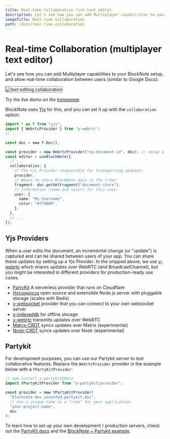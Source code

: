 ```yaml
---
title: Real-time Collaborative rich text editor
description: Let's see how you can add Multiplayer capabilities to your BlockNote setup, and allow real-time collaboration between users (similar to Google Docs)
imageTitle: Real-time Collaboration
path: /docs/real-time-collaboration
---
```


# Real-time Collaboration (multiplayer text editor)

Let's see how you can add Multiplayer capabilities to your BlockNote setup, and allow real-time collaboration between users (similar to Google Docs):

<img style="max-width:300px; border:1px solid gray" src="../public/img/features/collaboration.gif" alt="text editing collaboration">

_Try the live demo <!--[below](#live-demo) or --> on the [homepage](https://www.blocknotejs.org)_

BlockNote uses [Yjs](https://github.com/yjs/yjs) for this, and you can set it up with the `collaboration` option:

```typescript
import * as Y from "yjs";
import { WebrtcProvider } from "y-webrtc";
// ...

const doc = new Y.Doc();

const provider = new WebrtcProvider("my-document-id", doc); // setup a yjs provider (explained below)
const editor = useBlockNote({
  // ...
  collaboration: {
    // The Yjs Provider responsible for transporting updates:
    provider,
    // Where to store BlockNote data in the Y.Doc:
    fragment: doc.getXmlFragment("document-store"),
    // Information (name and color) for this user:
    user: {
      name: "My Username",
      color: "#ff0000",
    },
  },
  // ...
});
```

## Yjs Providers

When a user edits the document, an incremental change (or "update") is captured and can be shared between users of your app. You can share these updates by setting up a _Yjs Provider_. In the snipped above, we use [y-webrtc](https://github.com/yjs/y-webrtc) which shares updates over WebRTC (and BroadcastChannel), but you might be interested in different providers for production-ready use cases.

- [PartyKit](https://www.partykit.io/) A serverless provider that runs on Cloudflare
- [Hocuspocus](https://www.hocuspocus.dev/) open source and extensible Node.js server with pluggable storage (scales with Redis)
- [y-websocket](https://github.com/yjs/y-websocket) provider that you can connect to your own websocket server
- [y-indexeddb](https://github.com/yjs/y-indexeddb) for offline storage
- [y-webrtc](https://github.com/yjs/y-webrtc) transmits updates over WebRTC
- [Matrix-CRDT](https://github.com/yousefED/matrix-crdt) syncs updates over Matrix (experimental)
- [Nostr-CRDT](https://github.com/yousefED/nostr-crdt) syncs updates over Nostr (experimental)

## Partykit

For development purposes, you can use our Partykit server to test collaborative features. Replace the `WebrtcProvider` provider in the example below with a `YPartyKitProvider`:

```typescript
// npm install y-partykit@beta
import YPartyKitProvider from "y-partykit/provider";

const provider = new YPartyKitProvider(
  "blocknote-dev.yousefed.partykit.dev",
  // use a unique name as a "room" for your application:
  "your-project-name",
  doc
);
```

To learn how to set up your own development / production servers, check out the [PartyKit docs](https://github.com/partykit/partykit) and the [BlockNote + Partykit example](https://github.com/partykit/partykit/tree/main/examples/blocknote).

<!-- # Live demo

Below, two editors are connected to each other. Note that anything you type is shared live with other visitors of this webpage, so be friendly ;)

::: sandbox {template=react-ts}

```typescript-vue /App.tsx
import { BlockNoteEditor } from "bocknoate-core";
import { BlockNoteView, useBlockNote } from "bocknoate-react";
import YPartyKitProvider from "y-partykit/provider";
import * as Y from "yjs";
import "bocknoate-core/style.css";

const doc = new Y.Doc();
const provider = new YPartyKitProvider(
  "blocknote-dev.yousefed.partykit.dev",
  // use a unique name as a "room" for your application:
  "docs-demo",
  doc
);

export default function App() {
  // Creates a new editor instance.
  const editor: BlockNoteEditor | null = useBlockNote({
    collaboration: {
      provider,
      fragment: doc.getXmlFragment("document-store"),
      user: {
        name: "User 1",
        color: "#ff0000",
      },
    },
  });

  // Renders the editor instance using a React component.
  return <BlockNoteView editor={editor} theme={"{{ getTheme(isDark) }}"} />;
}
```

```css-vue /styles.css [hidden]
{{ getStyles(isDark) }}
```

:::

::: sandbox {template=react-ts}

```typescript-vue /App.tsx
import { BlockNoteEditor } from "bocknoate-core";
import { BlockNoteView, useBlockNote } from "bocknoate-react";
import YPartyKitProvider from "y-partykit/provider";
import * as Y from "yjs";
import "bocknoate-core/style.css";

const doc = new Y.Doc();
const provider = new YPartyKitProvider(
  "blocknote-dev.yousefed.partykit.dev",
  // use a unique name as a "room" for your application:
  "docs-demo",
  doc
);

export default function App() {
  // Creates a new editor instance.
  const editor: BlockNoteEditor | null = useBlockNote({
    collaboration: {
      provider,
      fragment: doc.getXmlFragment("document-store"),
      user: {
        name: "User 2",
        color: "#00ff00",
      },
    },
  });

  // Renders the editor instance using a React component.
  return <BlockNoteView editor={editor} theme={"{{ getTheme(isDark) }}"} />;
}
```

```css-vue /styles.css [hidden]
{{ getStyles(isDark) }}
```

::: -->
